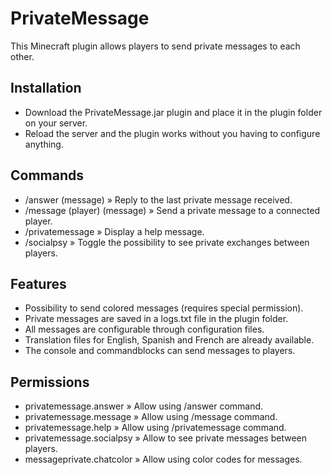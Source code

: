 # PrivateMessage
 This Minecraft plugin allows players to send private messages to each other.
 
 ## Installation
 - Download the PrivateMessage.jar plugin and place it in the plugin folder on your server.
 - Reload the server and the plugin works without you having to configure anything.
 
 ## Commands
 - /answer (message) » Reply to the last private message received.
 - /message (player) (message) » Send a private message to a connected player.
 - /privatemessage » Display a help message.
 - /socialpsy » Toggle the possibility to see private exchanges between players.

## Features
 - Possibility to send colored messages (requires special permission).
 - Private messages are saved in a logs.txt file in the plugin folder.
 - All messages are configurable through configuration files.
 - Translation files for English, Spanish and French are already available.
 - The console and commandblocks can send messages to players.
 
 ## Permissions
 - privatemessage.answer » Allow using /answer command.
 - privatemessage.message » Allow using /message command.
 - privatemessage.help » Allow using /privatemessage command.
 - privatemessage.socialpsy » Allow to see private messages between players.
 - messageprivate.chatcolor » Allow using color codes for messages.
